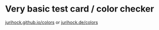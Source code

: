 # Very basic test card / color checker

[jurihock.github.io/colors](http://jurihock.github.io/colors) or [jurihock.de/colors](http://jurihock.de/colors)
